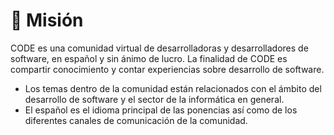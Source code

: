 # :muscle: Misión

CODE es una comunidad virtual de desarrolladoras y desarrolladores de software, en español y sin ánimo de lucro. La finalidad de CODE es compartir conocimiento y contar experiencias sobre desarrollo de software.

* Los temas dentro de la comunidad están relacionados con el ámbito del desarrollo de software y el sector de la informática en general.
* El español es el idioma principal de las ponencias así como de los diferentes canales de comunicación de la comunidad.
